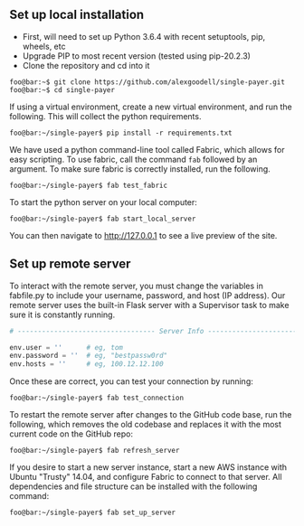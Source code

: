 Set up local installation
------

- First, will need to set up Python 3.6.4 with recent setuptools, pip, wheels, etc
- Upgrade PIP to most recent version (tested using pip-20.2.3)
- Clone the repository and cd into it

```console
foo@bar:~$ git clone https://github.com/alexgoodell/single-payer.git
foo@bar:~$ cd single-payer
```

If using a virtual environment, create a new virtual environment, and run the following. This will collect the python requirements.

```console
foo@bar:~/single-payer$ pip install -r requirements.txt
```

We have used a python command-line tool called Fabric, which allows for easy scripting. To use fabric, call the command ```fab``` followed by an argument. To make sure fabric is correctly installed, run the following.

```console
foo@bar:~/single-payer$ fab test_fabric
```

To start the python server on your local computer:

```console
foo@bar:~/single-payer$ fab start_local_server
```

You can then navigate to http://127.0.0.1 to see a live preview of the site.


Set up remote server
-----

To interact with the remote server, you must change the variables in fabfile.py to include your username, password, and host (IP address). Our remote server uses the built-in Flask server with a Supervisor task to make sure it is constantly running. 

```python
# ---------------------------------- Server Info -----------------------------------

env.user = ''      # eg, tom
env.password = ''  # eg, "bestpassw0rd"
env.hosts = ''     # eg, 100.12.12.100
```

Once these are correct, you can test your connection by running:

```console
foo@bar:~/single-payer$ fab test_connection
```

To restart the remote server after changes to the GitHub code base, run the following, which removes the old codebase and replaces it with the most current code on the GitHub repo:

```console
foo@bar:~/single-payer$ fab refresh_server
```

If you desire to start a new server instance, start a new AWS instance with Ubuntu "Trusty" 14.04, and configure Fabric to connect to that server. All dependencies and file structure can be installed with the following command:

```console
foo@bar:~/single-payer$ fab set_up_server
```

